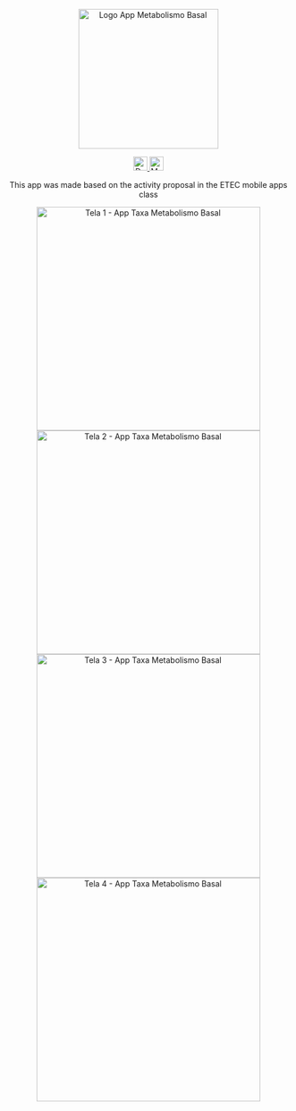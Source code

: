 <p align="center">
  <img 
    src="https://user-images.githubusercontent.com/50744385/91608322-b6fbdd80-e94b-11ea-9966-3e9189f8ba00.png" 
    alt="Logo App Metabolismo Basal" 
    width="250"
  />
</p>
<p align="center">
 <a href="/taxa-metabolismo-basal.apk">
    <img 
      src="https://user-images.githubusercontent.com/50744385/91609969-c7618780-e94e-11ea-8a5e-ca4b7a88a466.png" 
      alt="Dawload app Taxa Metabolismo Basal" 
      height="25"
    />
  </a>
  <img 
    src="https://user-images.githubusercontent.com/50744385/91609971-c7fa1e00-e94e-11ea-810c-3d58eaadcebe.png" 
    alt="Make with Monaca" 
    height="25"
   />
</p>
 

<p align="center">This app was made based on the activity proposal in the ETEC mobile apps class</p>

<p align="center">
  <img 
    src="https://user-images.githubusercontent.com/50744385/91612386-b109fa80-e953-11ea-83da-600aaa296f7e.png" 
    alt="Tela 1 - App Taxa Metabolismo Basal" 
    height="400"
 />
<img 
    src="https://user-images.githubusercontent.com/50744385/91612385-b109fa80-e953-11ea-81d9-67827168e4f0.png" 
    alt="Tela 2 - App Taxa Metabolismo Basal" 
    height="400"
 />
 <img 
    src="https://user-images.githubusercontent.com/50744385/91612387-b1a29100-e953-11ea-9ed4-3a0dc67abbad.png" 
    alt="Tela 3 - App Taxa Metabolismo Basal" 
    height="400"
 />
 <img 
    src="https://user-images.githubusercontent.com/50744385/91612383-afd8cd80-e953-11ea-9a9a-50acbd0b7bdf.png" 
    alt="Tela 4 - App Taxa Metabolismo Basal" 
    height="400"
 />

</p>
 
